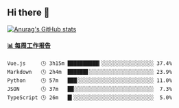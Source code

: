 ## Hi there 👋

[![Anurag's GitHub stats](https://github-readme-stats-orilights.vercel.app/api?username=orilights)](https://github.com/anuraghazra/github-readme-stats)

<!--
**OriLight152/OriLight152** is a ✨ _special_ ✨ repository because its `README.md` (this file) appears on your GitHub profile.

Here are some ideas to get you started:

- 🔭 I’m currently working on ...
- 🌱 I’m currently learning ...
- 👯 I’m looking to collaborate on ...
- 🤔 I’m looking for help with ...
- 💬 Ask me about ...
- 📫 How to reach me: ...
- 😄 Pronouns: ...
- ⚡ Fun fact: ...
-->

<!-- waka-box start -->
#### <a href="https://gist.github.com/92c8d5b388768c10efcba86e82b7c4fb" target="_blank">📊 每周工作报告</a>
```text
Vue.js     🕓 3h15m ██████████▍░░░░░░░░░░░░░░░░░ 37.4%
Markdown   🕓 2h4m  ██████▋░░░░░░░░░░░░░░░░░░░░░ 23.9%
Python     🕓 57m   ███░░░░░░░░░░░░░░░░░░░░░░░░░ 11.0%
JSON       🕓 37m   ██░░░░░░░░░░░░░░░░░░░░░░░░░░  7.3%
TypeScript 🕓 26m   █▍░░░░░░░░░░░░░░░░░░░░░░░░░░  5.0%
```
<!-- Powered by https://github.com/journey-ad/waka-box-go . -->
<!-- waka-box end -->
